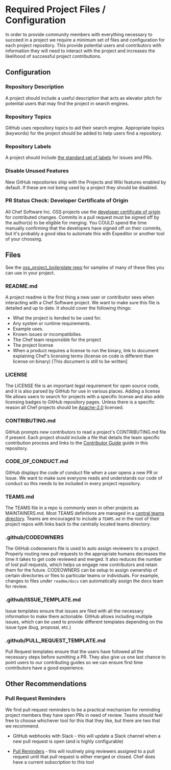 # Required Project Files / Configuration

In order to provide community members with everything necessary to succeed in a project we require a minimum set of files and configuration for each project repository. This provide potential users and contributors with information they will need to interact with the project and increases the likelihood of successful project contributions.

## Configuration

### Repository Description

A project should include a useful description that acts as elevator pitch for potential users that may find the project in search engines.

### Repository Topics

GitHub uses repository topics to aid their search engine. Appropriate topics (keywords) for the project should be added to help users find a repository.

### Repository Labels

A project should include [the standard set of labels](github-labels.md) for issues and PRs.

### Disable Unused Features

New GitHub repositories ship with the Projects and Wiki features enabled by default. If these are not being used by a project they should be disabled.

### PR Status Check: Developer Certificate of Origin

All Chef Software Inc. OSS projects use the [developer certificate of origin](/DCO.md) for contributed changes. Commits in a pull request must be signed off by the author(s) to be eligible for merging. You COULD spend the time manually confirming that the developers have signed off on their commits, but it's probably a good idea to automate this with Expeditor or another tool of your choosing.

## Files

See the [oss_project_boilerplate repo](https://github.com/chef/oss_project_boilerplate) for samples of many of these files you can use in your project.

### README.md

A project readme is the first thing a new user or contributor sees when interacting with a Chef Software project. We want to make sure this file is detailed and up to date. It should cover the following things:

  - What the project is itended to be used for.
  - Any system or runtime requirements.
  - Example uses.
  - Known issues or incompatibilies.
  - The Chef team responsible for the project
  - The project license
  - When a product requires a license to run the binary, link to document explaining Chef's licensing terms (license on code is different than license on binary) [This document is still to be written]

### LICENSE

The LICENSE file is an important legal requirement for open source code, and it is also parsed by GitHub for use in various places. Adding a license file allows users to search for projects with a specific license and also adds licensing badges to GitHub repository pages. Unless there is a specific reason all Chef projects should be [Apache-2.0](https://www.apache.org/licenses/LICENSE-2.0.html) licensed.

### CONTRIBUTING.md

GitHub prompts new contributors to read a project's CONTRIBUTING.md file if present. Each project should include a file that details the team specific contribution process and links to the [Contributor Guide](../contributors/README.md) guide in this repository.

### CODE_OF_CONDUCT.md

GitHub displays the code of conduct file when a user opens a new PR or Issue. We want to make sure everyone reads and understands our code of conduct so this needs to be included in every project repository.

### TEAMS.md

The TEAMS file in a repo is commonly seen in other projects as MAINTAINERS.md. Most TEAMS definitions are managed in a [central teams directory](https://github.com/chef/chef-oss-practices/teams). Teams are encouraged to include a `TEAMS.md` in the root of their project repos with links back to the centrally located teams directory.

### .github/CODEOWNERS

The GitHub codeowners file is used to auto assign reviewers to a project. Properly routing new pull requests to the appropriate humans decreases the time it takes to get code reviewed and merged. It also reduces the number of lost pull requests, which helps us engage new contributors and retain them for the future. CODEOWNERS can be setup to assign ownership of certain directories or files to particular teams or individuals. For example, changes to files under `readme/docs` can automatically assign the docs team for review.

### .github/ISSUE_TEMPLATE.md

Issue templates ensure that issues are filed with all the necessary information to make them actionable. GitHub allows including multiple issues, which can be used to provide different templates depending on the issue type (bug, proposal, etc.)

### .github/PULL_REQUEST_TEMPLATE.md

Pull Request templates ensure that the users have followed all the necessary steps before sumitting a PR. They also give us one last chance to point users to our contributing guides so we can ensure first time contributors have a good experience.

## Other Recommendations

### Pull Request Reminders

We find pull request reminders to be a practical mechanism for reminding project members they have open PRs in need of review. Teams should feel free to choose whichever tool for this that they like, but there are two that we recommend.

* GitHub webhooks with Slack - this will update a Slack channel when a new pull request is open (and is highly configurable)

* [Pull Reminders](https://pullreminders.com/) - this will routinely ping reviewers assigned to a pull request until that pull request is either merged or closed. Chef does have a current subscription to this tool
